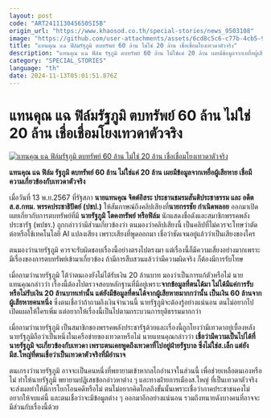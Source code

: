 ```yaml
---
layout: post
code: "ART241113045650SI5B"
origin_url: "https://www.khaosod.co.th/special-stories/news_9503108"
image: "https://github.com/user-attachments/assets/6cd8c5c6-c77b-4cb5-91b4-f7af4bbacab8"
title: "แทนคุณ แฉ ฟิล์มรัฐภูมิ ตบทรัพย์ 60 ล้าน ไม่ใช่ 20 ล้าน เชื่อเชื่อมโยงเทวดาตัวจริง"
description: "แทนคุณ แฉ ฟิล์ม รัฐภูมิ ตบทรัพย์ 60 ล้าน ไม่ใช่แค่ 20 ล้าน เผยมีข้อมูลจากเหยื่อผู้เสียหาย เชื่อมีความเกี่ยวข้องกับเทวดาตัวจริง"
category: "SPECIAL_STORIES"
language: "th"
date: 2024-11-13T05:01:51.876Z
---
```


# แทนคุณ แฉ ฟิล์มรัฐภูมิ ตบทรัพย์ 60 ล้าน ไม่ใช่ 20 ล้าน เชื่อเชื่อมโยงเทวดาตัวจริง

[![แทนคุณ แฉ ฟิล์มรัฐภูมิ ตบทรัพย์ 60 ล้าน ไม่ใช่ 20 ล้าน เชื่อเชื่อมโยงเทวดาตัวจริง](https://www.khaosod.co.th/wpapp/uploads/2024/11/tan.jpg "แทนคุณ แฉ ฟิล์มรัฐภูมิ ตบทรัพย์ 60 ล้าน ไม่ใช่ 20 ล้าน เชื่อเชื่อมโยงเทวดาตัวจริง")](https://www.khaosod.co.th/wpapp/uploads/2024/11/tan.jpg)

**แทนคุณ แฉ ฟิล์ม รัฐภูมิ ตบทรัพย์ 60 ล้าน ไม่ใช่แค่ 20 ล้าน เผยมีข้อมูลจากเหยื่อผู้เสียหาย เชื่อมีความเกี่ยวข้องกับเทวดาตัวจริง**

เมื่อวันที่ 13 พ.ย.2567 ที่รัฐสภา **นายแทนคุณ จิตต์อิสระ ประธานชมรมสันติประชาธรรม และ อดีตส.ส.กทม. พรรคประชาธิปัตย์ (ปชป.)** ให้สัมภาษณ์ถึงคลิปเสียงที่**นายกรรชัย กำเนิดพลอย** ออกมาเปิดเผยเกี่ยวกับการตบทรัพย์ที่มี **นายรัฐภูมิ โตคงทรัพย์ หรือฟิล์ม** นักแสดงชื่อดังและสมาชิกพรรคพลังประชารัฐ (พปชร.) ถูกกล่าวว่ามีส่วนเกี่ยวข้องว่า ตนมองว่าคลิปเสียงนี้ เป็นคลิปที่ไม่ควรจะโทษว่าตัดต่อหรือใช้เทคโนโลยี AI แปลงเสียง เพราะเสียงที่พูดออกมา เชื่อว่าชัดเจนอยู่แล้วว่าเป็นเสียงของใคร

ตนมองว่านายรัฐภูมิ ควรจะรับผิดชอบเรื่องนี้อย่างตรงไปตรงมา แต่เรื่องนี้ก็มีความเสี่ยงอย่างมากเพราะมีเรื่องของการตบทรัพย์เข้ามาเกี่ยวข้อง ถ้ามีการสืบสวนแล้วว่ามีความผิดจริง ก็ต้องมีการรับโทษ

เมื่อถามว่านายรัฐภูมิ โต้ว่าตนเองยังไม่ได้รับเงิน 20 ล้านบาท มองว่าเป็นการแก้ตัวหรือไม่ นายแทนคุณกล่าวว่า เรื่องนี้ต้องไปตรวจสอบหลักฐานที่มีอยู่เพราะ**จากข้อมูลที่ตนได้มา ไม่ได้มีแค่การรับหรือไม่รับเงิน 20 ล้านบาทเท่านั้น แต่ยังมีข้อมูลที่ตนได้จากผู้เสียหายมากกว่านั้น เป็นเงิน 60 ล้านจากผู้เสียหายคนหนึ่ง** ซึ่งตนเชื่อว่าถ้าถามถึงเงินจำนวนนี้ นายรัฐภูมิจะต้องรู้อย่างแน่นอน ตนไม่อยากไปเปิดแผลให้ใครเพิ่ม แต่อยากให้เรื่องนี้เป็นไปตามกระบวนการยุติธรรมมากกว่า

เมื่อถามว่านายรัฐภูมิ เป็นสมาชิกของพรรคพลังประชารัฐด้วยและเรื่องนี้ถูกโยงว่ามีเทวดาอยู่เบื้องหลัง นายรัฐภูมิถือว่าเป็นหนึ่งในเครือข่ายของเทวดาหรือไม่ นายแทนคุณกล่าวว่า **เชื่อว่ามีความเป็นไปได้ที่นายรัฐภูมิ จะเกี่ยวข้องกับเทวดา เพราะตนเคยพูดถึงเทวดาที่ไปอยู่ฝ่ายรัฐบาล ซึ่งไม่ใช่ส.เล็ก แต่ยังมีส.ใหญ่ที่ตนเชื่อว่าเป็นเทวดาตัวจริงที่มีอำนาจ**

ตนเกรงว่านายรัฐภูมิ อาจจะเป็นคนหนึ่งที่พยายามเข้าหากลไกอำนาจในส่วนนี้ เพื่อช่วยเหลือตนเองหรือไม่ ทำให้นายรัฐภูมิ พยายามปฏิเสธข้อกล่าวหาต่าง ๆ และทางฝ่ายการเมืองส.ใหญ่ ที่เป็นเทวดาตัวจริง จะส่งผลทำให้มีการโยกโอนคดีหรือไม่ ตนไม่อยากคิดไกลถึงขั้นนั้นเพราะเชื่อว่าภาคประชาชนคงไม่อยากให้จบแค่นี้ และตนเชื่อว่าจะมีข้อมูลต่าง ๆ ออกมาอีกอย่างแน่นอน รวมถึงทนายดังบางคนที่อาจจะมีส่วนกับเรื่องนี้ด้วย